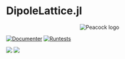 # DipoleLattice.jl

<div align="center">
<img src="docs/Example Pictures/mapping.png" alt="Peacock logo"></img>
</div>

[![Documenter](https://github.com/vmkhit/DipoleLattice.jl/actions/workflows/Documenter.yml/badge.svg)](https://github.com/vmkhit/DipoleLattice.jl/actions/workflows/Documenter.yml) [![Runtests](https://github.com/vmkhit/DipoleLattice.jl/actions/workflows/Runtests.yml/badge.svg)](https://github.com/vmkhit/DipoleLattice.jl/actions/workflows/Runtests.yml)


[![](https://img.shields.io/badge/docs-stable-blue.svg)](https://vmkhit.github.io/DipoleLattice.jl/dev)
[![](https://img.shields.io/badge/docs-dev-blue.svg)](https://vmkhit.github.io/DipoleLattice.jl/dev)
